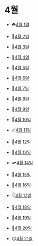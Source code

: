 # 4월

- ☘️[4월 1일](4.1.md)

- 🐠[4월 2일](4.2.md)

- 🧄[4월 3일](4.3.md)

- 🎼[4월 4일](4.4.md)

- 👑[4월 5일](4.5.md)

- 👒[4월 6일](4.6.md)

- 🍵[4월 7일](4.7.md)

- 🤧[4월 8일](4.8.md)

- 🍁[4월 9일](4.9.md)

- 🚁[4월 10일](4.10.md)

- ☄️[4월 11일](4.11.md)

- 💙[4월 12일](4.12.md)

- 🚨[4월 13일](4.13.md)

- 🛩️[4월 14일](4.14.md)

- 🍰[4월 15일](4.15.md)

- 🧉[4월 16일](4.16.md)

- 👇[4월 17일](4.17.md)

- 🥣[4월 18일](4.18.md)

- 🐋[4월 19일](4.19.md)

- 🤳[4월 20일](4.20.md)

- 😙[4월 21일](4.21.md)

  
